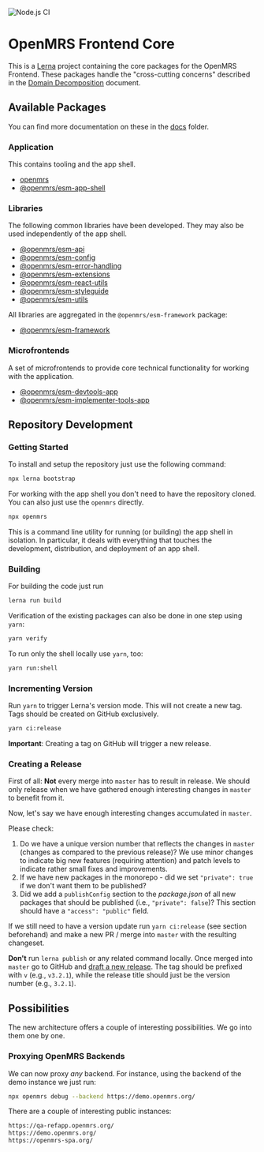 ![Node.js CI](https://github.com/openmrs/openmrs-esm-core/workflows/Node.js%20CI/badge.svg)

# OpenMRS Frontend Core

This is a [Lerna](https://lerna.js.org/) project containing the core packages for the OpenMRS Frontend. These packages handle the "cross-cutting concerns" described in the [Domain Decomposition](https://wiki.openmrs.org/display/projects/MFE+Domain+Decomposition) document.

## Available Packages

You can find more documentation on these in the [docs](./docs) folder.

### Application

This contains tooling and the app shell.

- [openmrs](packages/openmrs)
- [@openmrs/esm-app-shell](packages/esm-app-shell)

### Libraries

The following common libraries have been developed. They may also be used independently of the app shell.

- [@openmrs/esm-api](packages/esm-api)
- [@openmrs/esm-config](packages/esm-config)
- [@openmrs/esm-error-handling](packages/esm-error-handling)
- [@openmrs/esm-extensions](packages/esm-extensions)
- [@openmrs/esm-react-utils](packages/esm-react-utils)
- [@openmrs/esm-styleguide](packages/esm-styleguide)
- [@openmrs/esm-utils](packages/esm-utils)

All libraries are aggregated in the `@openmrs/esm-framework` package:

- [@openmrs/esm-framework](packages/esm-framework)

### Microfrontends

A set of microfrontends to provide core technical functionality for working with the application.

- [@openmrs/esm-devtools-app](packages/esm-devtools-app)
- [@openmrs/esm-implementer-tools-app](packages/esm-implementer-tools-app)

## Repository Development

### Getting Started

To install and setup the repository just use the following command:

```sh
npx lerna bootstrap
```

For working with the app shell you don't need to have the repository cloned. You can also just use the `openmrs` directly.

```sh
npx openmrs
```

This is a command line utility for running (or building) the app shell in isolation. In particular, it deals with everything that touches the development, distribution, and deployment of an app shell.

### Building

For building the code just run

```sh
lerna run build
```

Verification of the existing packages can also be done in one step using `yarn`:

```sh
yarn verify
```

To run only the shell locally use `yarn`, too:

```sh
yarn run:shell
```

### Incrementing Version

Run `yarn` to trigger Lerna's version mode. This will not create a new tag. Tags should be created on GitHub exclusively.

```sh
yarn ci:release
```

**Important**: Creating a tag on GitHub will trigger a new release.

### Creating a Release

First of all: **Not** every merge into `master` has to result in release. We should only release when we have gathered enough interesting changes in `master` to benefit from it.

Now, let's say we have enough interesting changes accumulated in `master`.

Please check:

1. Do we have a unique version number that reflects the changes in `master` (changes as compared to the previous release)? We use minor changes to indicate big new features (requiring attention) and patch levels to indicate rather small fixes and improvements.
2. If we have new packages in the monorepo - did we set `"private": true` if we don't want them to be published?
3. Did we add a `publishConfig` section to the *package.json* of all new packages that should be published (i.e., `"private": false`)? This section should have a `"access": "public"` field.

If we still need to have a version update run `yarn ci:release` (see section beforehand) and make a new PR / merge into `master` with the resulting changeset.

**Don't** run `lerna publish` or any related command locally. Once merged into `master` go to GitHub and [draft a new release](https://github.com/openmrs/openmrs-esm-core/releases/new). The tag should be prefixed with `v` (e.g., `v3.2.1`), while the release title should just be the version number (e.g., `3.2.1`).

## Possibilities

The new architecture offers a couple of interesting possibilities. We go into them one by one.

### Proxying OpenMRS Backends

We can now proxy *any* backend. For instance, using the backend of the demo instance we just run:

```sh
npx openmrs debug --backend https://demo.openmrs.org/
```

There are a couple of interesting public instances:

```sh
https://qa-refapp.openmrs.org/
https://demo.openmrs.org/
https://openmrs-spa.org/
```
